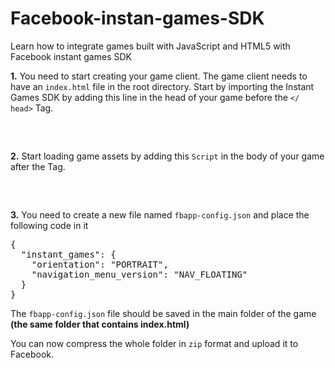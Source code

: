 # Facebook-instan-games-SDK
Learn how to integrate games built with JavaScript and HTML5 with Facebook instant games SDK

<strong>1.</strong> You need to start creating your game client. The game client needs to have an <code>index.html</code> file in the root directory. Start by importing the Instant Games SDK by adding this line in the head of your game before the <code></ head></code> Tag.

<pre>
<script src="https://connect.facebook.net/en_US/fbinstant.6.2.js"></script>
</pre>


<strong>2.</strong> Start loading game assets by adding this <code>Script</code> in the body of your game after the <code><body></code> Tag.

<pre>
<script>
  FBInstant.initializeAsync().then(function() {
    FBInstant.setLoadingProgress(100);
  });
  FBInstant.startGameAsync().then(function() {
    game.start();
  })
</script>
</pre>

<strong>3.</strong> You need to create a new file named <code>fbapp-config.json</code> and place the following code in it

<pre>
{
  "instant_games": {
    "orientation": "PORTRAIT", 
    "navigation_menu_version": "NAV_FLOATING"
  }
}
</pre>

The <code>fbapp-config.json</code> file should be saved in the main folder of the game <strong>(the same folder that contains index.html)</strong>

You can now compress the whole folder in <code>zip</code> format and upload it to Facebook.
